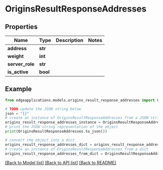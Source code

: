 # OriginsResultResponseAddresses


## Properties

Name | Type | Description | Notes
------------ | ------------- | ------------- | -------------
**address** | **str** |  | 
**weight** | **int** |  | 
**server_role** | **str** |  | 
**is_active** | **bool** |  | 

## Example

```python
from edgeapplications.models.origins_result_response_addresses import OriginsResultResponseAddresses

# TODO update the JSON string below
json = "{}"
# create an instance of OriginsResultResponseAddresses from a JSON string
origins_result_response_addresses_instance = OriginsResultResponseAddresses.from_json(json)
# print the JSON string representation of the object
print(OriginsResultResponseAddresses.to_json())

# convert the object into a dict
origins_result_response_addresses_dict = origins_result_response_addresses_instance.to_dict()
# create an instance of OriginsResultResponseAddresses from a dict
origins_result_response_addresses_from_dict = OriginsResultResponseAddresses.from_dict(origins_result_response_addresses_dict)
```
[[Back to Model list]](../README.md#documentation-for-models) [[Back to API list]](../README.md#documentation-for-api-endpoints) [[Back to README]](../README.md)


